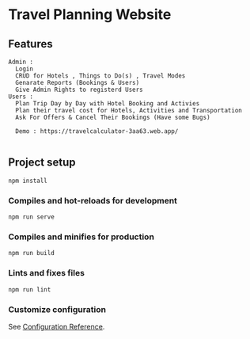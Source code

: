 # Travel Planning Website 


## Features
```
Admin :
  Login
  CRUD for Hotels , Things to Do(s) , Travel Modes
  Genarate Reports (Bookings & Users)
  Give Admin Rights to registerd Users
Users :  
  Plan Trip Day by Day with Hotel Booking and Activies
  Plan their travel cost for Hotels, Activities and Transportation 
  Ask For Offers & Cancel Their Bookings (Have some Bugs)
  
  Demo : https://travelcalculator-3aa63.web.app/
  

```

## Project setup
```
npm install
```

### Compiles and hot-reloads for development
```
npm run serve
```

### Compiles and minifies for production
```
npm run build
```

### Lints and fixes files
```
npm run lint
```

### Customize configuration
See [Configuration Reference](https://cli.vuejs.org/config/).
